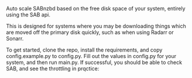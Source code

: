 Auto scale SABnzbd based on the free disk space of your system, entirely using the SAB api.

This is designed for systems where you may be downloading things which are moved off the primary disk quickly, such as when using Radarr or Sonarr.

To get started, clone the repo, install the requirements, and copy config.example.py to config.py. Fill out the values in config.py for your system, and then run main.py. If successful, you should be able to check SAB, and see the throttling in prqctice:
